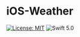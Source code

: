 # iOS-Weather

[![License: MIT](https://img.shields.io/badge/License-MIT-yellow.svg)](https://opensource.org/licenses/MIT)
<img src="https://img.shields.io/badge/Swift-5.0-orange.svg?style=flat" alt="Swift 5.0" />

